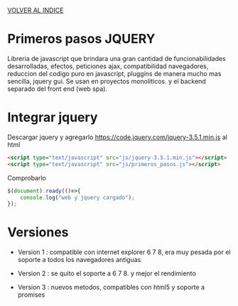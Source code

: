 [VOLVER AL INDICE](../../README.md)

# Primeros pasos JQUERY

Libreria de javascript que brindara una gran cantidad de funcionabilidades desarrolladas, efectos, peticiones ajax, compatibilidad navegadores, reduccion del codigo puro en javascript, pluggins de manera mucho mas sencilla, jquery gui. Se usan en proyectos monoliticos. y el backend separado del front end (web spa).

# Integrar jquery

Descargar jquery y agregarlo https://code.jquery.com/jquery-3.5.1.min.js al html

```html
<script type="text/javascript" src="js/jquery-3.5.1.min.js"></script>
<script type="text/javascript" src="js/primeros_pasos.js"></script>
```

Comprobarlo

```javascript
$(document).ready(()=>{
    console.log("web y jquery cargado");
});
```

# Versiones

- Version 1 : compatible con internet explorer 6 7 8, era muy pesada por el soporte a todos los navegadores antiguas

- Version 2 :  se quito el soporte a 6 7 8. y mejor el rendimiento

- Version 3 : nuevos metodos, compatibles con html5 y soporte a promises
